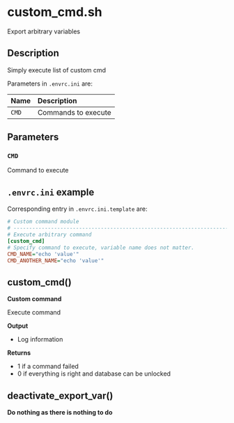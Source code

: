 # custom_cmd.sh

Export arbitrary variables

## Description

Simply execute list of custom cmd

Parameters in `.envrc.ini` are:

<center>

| Name        | Description                              |
| :---------- | :----------------------------            |
| `CMD`       | Commands to execute                      |

</center>

## Parameters

### `CMD`

Command to execute

## `.envrc.ini` example

Corresponding entry in `.envrc.ini.template` are:

```ini
# Custom command module
# ------------------------------------------------------------------------------
# Execute arbitrary command
[custom_cmd]
# Specify command to execute, variable name does not matter.
CMD_NAME="echo 'value'"
CMD_ANOTHER_NAME="echo 'value'"
```



## custom_cmd()

 **Custom command**
 
 Execute command


 **Output**

 - Log information

 **Returns**

 - 1 if a command failed
 - 0 if everything is right and database can be unlocked

## deactivate_export_var()

 **Do nothing as there is nothing to do**
 
